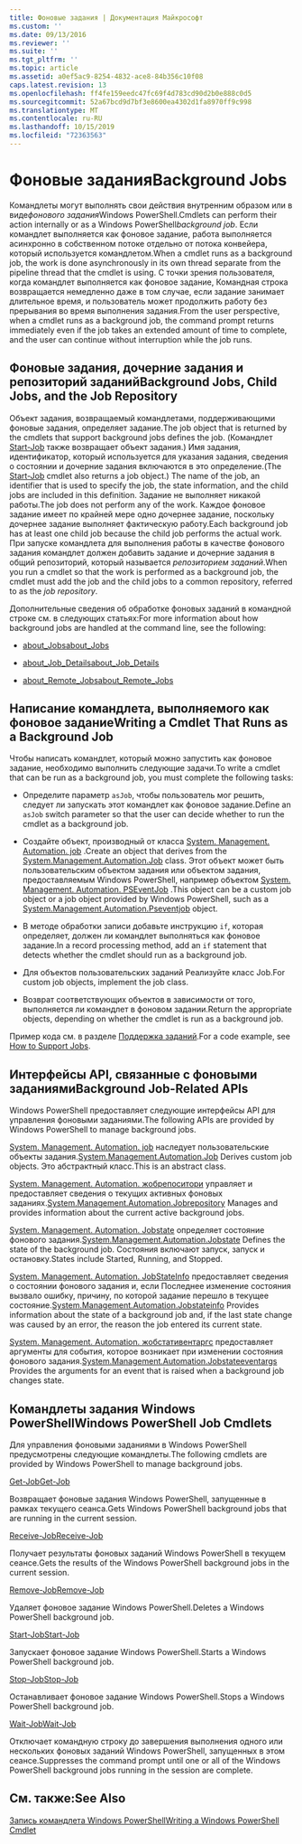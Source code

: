 ```yaml
---
title: Фоновые задания | Документация Майкрософт
ms.custom: ''
ms.date: 09/13/2016
ms.reviewer: ''
ms.suite: ''
ms.tgt_pltfrm: ''
ms.topic: article
ms.assetid: a0ef5ac9-8254-4832-ace8-84b356c10f08
caps.latest.revision: 13
ms.openlocfilehash: ff4fe159eedc47fc69f4d783cd90d2b0e888c0d5
ms.sourcegitcommit: 52a67bcd9d7bf3e8600ea4302d1fa8970ff9c998
ms.translationtype: MT
ms.contentlocale: ru-RU
ms.lasthandoff: 10/15/2019
ms.locfileid: "72363563"
---
```

# <a name="background-jobs"></a><span data-ttu-id="f7fd1-102">Фоновые задания</span><span class="sxs-lookup"><span data-stu-id="f7fd1-102">Background Jobs</span></span>

<span data-ttu-id="f7fd1-103">Командлеты могут выполнять свои действия внутренним образом или в виде*фонового задания*Windows PowerShell.</span><span class="sxs-lookup"><span data-stu-id="f7fd1-103">Cmdlets can perform their action internally or as a Windows PowerShell*background job*.</span></span> <span data-ttu-id="f7fd1-104">Если командлет выполняется как фоновое задание, работа выполняется асинхронно в собственном потоке отдельно от потока конвейера, который используется командлетом.</span><span class="sxs-lookup"><span data-stu-id="f7fd1-104">When a cmdlet runs as a background job, the work is done asynchronously in its own thread separate from the pipeline thread that the cmdlet is using.</span></span> <span data-ttu-id="f7fd1-105">С точки зрения пользователя, когда командлет выполняется как фоновое задание, Командная строка возвращается немедленно даже в том случае, если задание занимает длительное время, и пользователь может продолжить работу без прерывания во время выполнения задания.</span><span class="sxs-lookup"><span data-stu-id="f7fd1-105">From the user perspective, when a cmdlet runs as a background job, the command prompt returns immediately even if the job takes an extended amount of time to complete, and the user can continue without interruption while the job runs.</span></span>

## <a name="background-jobs-child-jobs-and-the-job-repository"></a><span data-ttu-id="f7fd1-106">Фоновые задания, дочерние задания и репозиторий заданий</span><span class="sxs-lookup"><span data-stu-id="f7fd1-106">Background Jobs, Child Jobs, and the Job Repository</span></span>

<span data-ttu-id="f7fd1-107">Объект задания, возвращаемый командлетами, поддерживающими фоновые задания, определяет задание.</span><span class="sxs-lookup"><span data-stu-id="f7fd1-107">The job object that is returned by the cmdlets that support background jobs defines the job.</span></span> <span data-ttu-id="f7fd1-108">(Командлет [Start-Job](/powershell/module/Microsoft.PowerShell.Core/Start-Job) также возвращает объект задания.) Имя задания, идентификатор, который используется для указания задания, сведения о состоянии и дочерние задания включаются в это определение.</span><span class="sxs-lookup"><span data-stu-id="f7fd1-108">(The [Start-Job](/powershell/module/Microsoft.PowerShell.Core/Start-Job) cmdlet also returns a job object.) The name of the job, an identifier that is used to specify the job, the state information, and the child jobs are included in this definition.</span></span> <span data-ttu-id="f7fd1-109">Задание не выполняет никакой работы.</span><span class="sxs-lookup"><span data-stu-id="f7fd1-109">The job does not perform any of the work.</span></span> <span data-ttu-id="f7fd1-110">Каждое фоновое задание имеет по крайней мере одно дочернее задание, поскольку дочернее задание выполняет фактическую работу.</span><span class="sxs-lookup"><span data-stu-id="f7fd1-110">Each background job has at least one child job because the child job performs the actual work.</span></span> <span data-ttu-id="f7fd1-111">При запуске командлета для выполнения работы в качестве фонового задания командлет должен добавить задание и дочерние задания в общий репозиторий, который называется *репозиторием заданий*.</span><span class="sxs-lookup"><span data-stu-id="f7fd1-111">When you run a cmdlet so that the work is performed as a background job, the cmdlet must add the job and the child jobs to a common repository, referred to as the *job repository*.</span></span>

<span data-ttu-id="f7fd1-112">Дополнительные сведения об обработке фоновых заданий в командной строке см. в следующих статьях:</span><span class="sxs-lookup"><span data-stu-id="f7fd1-112">For more information about how background jobs are handled at the command line, see the following:</span></span>

- [<span data-ttu-id="f7fd1-113">about_Jobs</span><span class="sxs-lookup"><span data-stu-id="f7fd1-113">about_Jobs</span></span>](/powershell/module/microsoft.powershell.core/about/about_jobs)

- [<span data-ttu-id="f7fd1-114">about_Job_Details</span><span class="sxs-lookup"><span data-stu-id="f7fd1-114">about_Job_Details</span></span>](/powershell/module/microsoft.powershell.core/about/about_job_details)

- [<span data-ttu-id="f7fd1-115">about_Remote_Jobs</span><span class="sxs-lookup"><span data-stu-id="f7fd1-115">about_Remote_Jobs</span></span>](/powershell/module/microsoft.powershell.core/about/about_remote_jobs)

## <a name="writing-a-cmdlet-that-runs-as-a-background-job"></a><span data-ttu-id="f7fd1-116">Написание командлета, выполняемого как фоновое задание</span><span class="sxs-lookup"><span data-stu-id="f7fd1-116">Writing a Cmdlet That Runs as a Background Job</span></span>

<span data-ttu-id="f7fd1-117">Чтобы написать командлет, который можно запустить как фоновое задание, необходимо выполнить следующие задачи.</span><span class="sxs-lookup"><span data-stu-id="f7fd1-117">To write a cmdlet that can be run as a background job, you must complete the following tasks:</span></span>

- <span data-ttu-id="f7fd1-118">Определите параметр `asJob`, чтобы пользователь мог решить, следует ли запускать этот командлет как фоновое задание.</span><span class="sxs-lookup"><span data-stu-id="f7fd1-118">Define an `asJob` switch parameter so that the user can decide whether to run the cmdlet as a background job.</span></span>

- <span data-ttu-id="f7fd1-119">Создайте объект, производный от класса [System. Management. Automation. job](/dotnet/api/System.Management.Automation.Job) .</span><span class="sxs-lookup"><span data-stu-id="f7fd1-119">Create an object that derives from the [System.Management.Automation.Job](/dotnet/api/System.Management.Automation.Job) class.</span></span> <span data-ttu-id="f7fd1-120">Этот объект может быть пользовательским объектом задания или объектом задания, предоставляемым Windows PowerShell, например объектом [System. Management. Automation. PSEventJob](/dotnet/api/System.Management.Automation.PSEventJob) .</span><span class="sxs-lookup"><span data-stu-id="f7fd1-120">This object can be a custom job object or a job object provided by Windows PowerShell, such as a [System.Management.Automation.Pseventjob](/dotnet/api/System.Management.Automation.PSEventJob) object.</span></span>

- <span data-ttu-id="f7fd1-121">В методе обработки записи добавьте инструкцию `if`, которая определяет, должен ли командлет выполняться как фоновое задание.</span><span class="sxs-lookup"><span data-stu-id="f7fd1-121">In a record processing method, add an `if` statement that detects whether the cmdlet should run as a background job.</span></span>

- <span data-ttu-id="f7fd1-122">Для объектов пользовательских заданий Реализуйте класс Job.</span><span class="sxs-lookup"><span data-stu-id="f7fd1-122">For custom job objects, implement the job class.</span></span>

- <span data-ttu-id="f7fd1-123">Возврат соответствующих объектов в зависимости от того, выполняется ли командлет в фоновом задании.</span><span class="sxs-lookup"><span data-stu-id="f7fd1-123">Return the appropriate objects, depending on whether the cmdlet is run as a background job.</span></span>

<span data-ttu-id="f7fd1-124">Пример кода см. в разделе [Поддержка заданий](./how-to-support-jobs.md).</span><span class="sxs-lookup"><span data-stu-id="f7fd1-124">For a code example, see [How to Support Jobs](./how-to-support-jobs.md).</span></span>

## <a name="background-job-related-apis"></a><span data-ttu-id="f7fd1-125">Интерфейсы API, связанные с фоновыми заданиями</span><span class="sxs-lookup"><span data-stu-id="f7fd1-125">Background Job-Related APIs</span></span>

<span data-ttu-id="f7fd1-126">Windows PowerShell предоставляет следующие интерфейсы API для управления фоновыми заданиями.</span><span class="sxs-lookup"><span data-stu-id="f7fd1-126">The following APIs are provided by Windows PowerShell to manage background jobs.</span></span>

<span data-ttu-id="f7fd1-127">[System. Management. Automation. job](/dotnet/api/System.Management.Automation.Job) наследует пользовательские объекты задания.</span><span class="sxs-lookup"><span data-stu-id="f7fd1-127">[System.Management.Automation.Job](/dotnet/api/System.Management.Automation.Job) Derives custom job objects.</span></span> <span data-ttu-id="f7fd1-128">Это абстрактный класс.</span><span class="sxs-lookup"><span data-stu-id="f7fd1-128">This is an abstract class.</span></span>

<span data-ttu-id="f7fd1-129">[System. Management. Automation. жобрепоситори](/dotnet/api/System.Management.Automation.JobRepository) управляет и предоставляет сведения о текущих активных фоновых заданиях.</span><span class="sxs-lookup"><span data-stu-id="f7fd1-129">[System.Management.Automation.Jobrepository](/dotnet/api/System.Management.Automation.JobRepository) Manages and provides information about the current active background jobs.</span></span>

<span data-ttu-id="f7fd1-130">[System. Management. Automation. Jobstate](/dotnet/api/System.Management.Automation.JobState) определяет состояние фонового задания.</span><span class="sxs-lookup"><span data-stu-id="f7fd1-130">[System.Management.Automation.Jobstate](/dotnet/api/System.Management.Automation.JobState) Defines the state of the background job.</span></span> <span data-ttu-id="f7fd1-131">Состояния включают запуск, запуск и остановку.</span><span class="sxs-lookup"><span data-stu-id="f7fd1-131">States include Started, Running, and Stopped.</span></span>

<span data-ttu-id="f7fd1-132">[System. Management. Automation. JobStateInfo](/dotnet/api/System.Management.Automation.JobStateInfo) предоставляет сведения о состоянии фонового задания и, если Последнее изменение состояния вызвало ошибку, причину, по которой задание перешло в текущее состояние.</span><span class="sxs-lookup"><span data-stu-id="f7fd1-132">[System.Management.Automation.Jobstateinfo](/dotnet/api/System.Management.Automation.JobStateInfo) Provides information about the state of a background job and, if the last state change was caused by an error, the reason the job entered its current state.</span></span>

<span data-ttu-id="f7fd1-133">[System. Management. Automation. жобстативентаргс](/dotnet/api/System.Management.Automation.JobStateEventArgs) предоставляет аргументы для события, которое возникает при изменении состояния фонового задания.</span><span class="sxs-lookup"><span data-stu-id="f7fd1-133">[System.Management.Automation.Jobstateeventargs](/dotnet/api/System.Management.Automation.JobStateEventArgs) Provides the arguments for an event that is raised when a background job changes state.</span></span>

## <a name="windows-powershell-job-cmdlets"></a><span data-ttu-id="f7fd1-134">Командлеты задания Windows PowerShell</span><span class="sxs-lookup"><span data-stu-id="f7fd1-134">Windows PowerShell Job Cmdlets</span></span>

<span data-ttu-id="f7fd1-135">Для управления фоновыми заданиями в Windows PowerShell предусмотрены следующие командлеты.</span><span class="sxs-lookup"><span data-stu-id="f7fd1-135">The following cmdlets are provided by Windows PowerShell to manage background jobs.</span></span>

[<span data-ttu-id="f7fd1-136">Get-Job</span><span class="sxs-lookup"><span data-stu-id="f7fd1-136">Get-Job</span></span>](/powershell/module/Microsoft.PowerShell.Core/Get-Job)

<span data-ttu-id="f7fd1-137">Возвращает фоновые задания Windows PowerShell, запущенные в рамках текущего сеанса.</span><span class="sxs-lookup"><span data-stu-id="f7fd1-137">Gets Windows PowerShell background jobs that are running in the current session.</span></span>

[<span data-ttu-id="f7fd1-138">Receive-Job</span><span class="sxs-lookup"><span data-stu-id="f7fd1-138">Receive-Job</span></span>](/powershell/module/Microsoft.PowerShell.Core/Receive-Job)

<span data-ttu-id="f7fd1-139">Получает результаты фоновых заданий Windows PowerShell в текущем сеансе.</span><span class="sxs-lookup"><span data-stu-id="f7fd1-139">Gets the results of the Windows PowerShell background jobs in the current session.</span></span>

[<span data-ttu-id="f7fd1-140">Remove-Job</span><span class="sxs-lookup"><span data-stu-id="f7fd1-140">Remove-Job</span></span>](/powershell/module/Microsoft.PowerShell.Core/Remove-Job)

<span data-ttu-id="f7fd1-141">Удаляет фоновое задание Windows PowerShell.</span><span class="sxs-lookup"><span data-stu-id="f7fd1-141">Deletes a Windows PowerShell background job.</span></span>

[<span data-ttu-id="f7fd1-142">Start-Job</span><span class="sxs-lookup"><span data-stu-id="f7fd1-142">Start-Job</span></span>](/powershell/module/Microsoft.PowerShell.Core/Start-Job)

<span data-ttu-id="f7fd1-143">Запускает фоновое задание Windows PowerShell.</span><span class="sxs-lookup"><span data-stu-id="f7fd1-143">Starts a Windows PowerShell background job.</span></span>

[<span data-ttu-id="f7fd1-144">Stop-Job</span><span class="sxs-lookup"><span data-stu-id="f7fd1-144">Stop-Job</span></span>](/powershell/module/Microsoft.PowerShell.Core/Stop-Job)

<span data-ttu-id="f7fd1-145">Останавливает фоновое задание Windows PowerShell.</span><span class="sxs-lookup"><span data-stu-id="f7fd1-145">Stops a Windows PowerShell background job.</span></span>

[<span data-ttu-id="f7fd1-146">Wait-Job</span><span class="sxs-lookup"><span data-stu-id="f7fd1-146">Wait-Job</span></span>](/powershell/module/Microsoft.PowerShell.Core/Wait-Job)

<span data-ttu-id="f7fd1-147">Отключает командную строку до завершения выполнения одного или нескольких фоновых заданий Windows PowerShell, запущенных в этом сеансе.</span><span class="sxs-lookup"><span data-stu-id="f7fd1-147">Suppresses the command prompt until one or all of the Windows PowerShell background jobs running in the session are complete.</span></span>

## <a name="see-also"></a><span data-ttu-id="f7fd1-148">См. также:</span><span class="sxs-lookup"><span data-stu-id="f7fd1-148">See Also</span></span>

[<span data-ttu-id="f7fd1-149">Запись командлета Windows PowerShell</span><span class="sxs-lookup"><span data-stu-id="f7fd1-149">Writing a Windows PowerShell Cmdlet</span></span>](./writing-a-windows-powershell-cmdlet.md)

